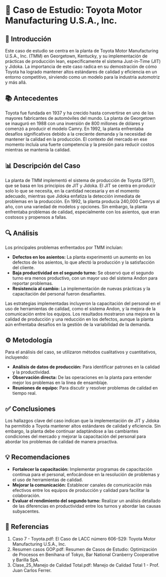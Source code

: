 # 📝 Caso de Estudio: Toyota Motor Manufacturing U.S.A., Inc.

## 🌟 Introducción

Este caso de estudio se centra en la planta de Toyota Motor Manufacturing U.S.A., Inc. (TMM) en Georgetown, Kentucky, y su implementación de prácticas de producción lean, específicamente el sistema Just-in-Time (JIT) y Jidoka. La importancia de este caso radica en su demostración de cómo Toyota ha logrado mantener altos estándares de calidad y eficiencia en un entorno competitivo, sirviendo como un modelo para la industria automotriz y más allá.

## 📚 Antecedentes

Toyota fue fundada en 1937 y ha crecido hasta convertirse en uno de los mayores fabricantes de automóviles del mundo. La planta de Georgetown se inauguró en 1988 con una inversión de 800 millones de dólares y comenzó a producir el modelo Camry. En 1992, la planta enfrentaba desafíos significativos debido a la creciente demanda y la necesidad de mantener la calidad en la producción. El contexto del mercado en ese momento incluía una fuerte competencia y la presión para reducir costos mientras se mantenía la calidad.

## 📊 Descripción del Caso

La planta de TMM implementó el sistema de producción de Toyota (SPT), que se basa en los principios de JIT y Jidoka. El JIT se centra en producir solo lo que se necesita, en la cantidad necesaria y en el momento adecuado, mientras que Jidoka enfatiza la detección inmediata de problemas en la producción. En 1992, la planta producía 240,000 Camrys al año, con una variedad de modelos y opciones. Sin embargo, la planta enfrentaba problemas de calidad, especialmente con los asientos, que eran costosos y propensos a fallas.

## 🔍 Análisis

Los principales problemas enfrentados por TMM incluían:

- **Defectos en los asientos:** La planta experimentó un aumento en los defectos de los asientos, lo que afectó la producción y la satisfacción del cliente.
- **Baja productividad en el segundo turno:** Se observó que el segundo turno era menos productivo, con un mayor uso del sistema Andon para reportar problemas.
- **Resistencia al cambio:** La implementación de nuevas prácticas y la capacitación del personal fueron desafiantes.

Las estrategias implementadas incluyeron la capacitación del personal en el uso de herramientas de calidad, como el sistema Andon, y la mejora de la comunicación entre los equipos. Los resultados mostraron una mejora en la calidad de producción y una reducción en los defectos, aunque la planta aún enfrentaba desafíos en la gestión de la variabilidad de la demanda.

## ⚙️ Metodología

Para el análisis del caso, se utilizaron métodos cualitativos y cuantitativos, incluyendo:

- **Análisis de datos de producción:** Para identificar patrones en la calidad y la productividad.
- **Observación directa:** De las operaciones en la planta para entender mejor los problemas en la línea de ensamblaje.
- **Reuniones de equipo:** Para discutir y resolver problemas de calidad en tiempo real.

## ✅ Conclusiones

Los hallazgos clave del caso indican que la implementación de JIT y Jidoka ha permitido a Toyota mantener altos estándares de calidad y eficiencia. Sin embargo, la planta debe continuar adaptándose a las cambiantes condiciones del mercado y mejorar la capacitación del personal para abordar los problemas de calidad de manera proactiva.

## 💡 Recomendaciones

- **Fortalecer la capacitación:** Implementar programas de capacitación continua para el personal, enfocándose en la resolución de problemas y el uso de herramientas de calidad.
- **Mejorar la comunicación:** Establecer canales de comunicación más efectivos entre los equipos de producción y calidad para facilitar la colaboración.
- **Evaluar el rendimiento del segundo turno:** Realizar un análisis detallado de las diferencias en productividad entre los turnos y abordar las causas subyacentes.

## 📖 Referencias

1. Caso 7 - Toyota.pdf: El Caso de LACC número 606-S29: Toyota Motor Manufacturing U.S.A., Inc.
2. Resumen casos GOP.pdf: Resumen de Casos de Estudio: Optimización de Procesos en Benihana of Tokyo, Bar National Cranberry Cooperative y Barilla SpA.
3. Clase_25_Manejo de Calidad Total.pdf: Manejo de Calidad Total 1 - Prof. Juan Carlos Ferrer.
